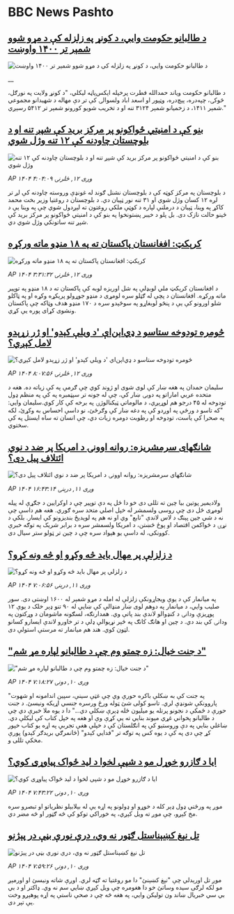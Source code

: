# BBC News Pashto## [د طالبانو حکومت وايي، د کونړ په زلزله کې د مړو شوو شمېر تر ۱۴۰۰ واوښت](https://www.bbc.co.uk/pashto/live/cx290ew8lq8t?at_medium=RSS&at_campaign=rss?at_campaign=githubrss)![د طالبانو حکومت وايي، د کونړ په زلزله کې د مړو شوو شمېر تر ۱۴۰۰ واوښت](https://ichef.bbci.co.uk/ace/standard/240/cpsprodpb/71ef/live/97d085c0-8872-11f0-9cf6-cbf3e73ce2b9.jpg)__د طالبانو حکومت ویاند حمدالله فطرت پرخپله اېکس‌پاڼه لیکلي، "د کونړ ولایت په نورګل، څوکۍ، چپه‌دره، پېچ‌دره، وټپور او اسعد اباد ولسوالۍ کې تر دې مهاله د شهیدانو مجموعي شمېر ۱۴۱۱، د زخمیانو شمېر ۳۱۲۴ تنه او د تخریب شویو کورونو شمېر تر ۵۴۱۲ رسېږي."## [بنو کې د امنيتي ځواکونو پر مرکز بريد کې شپږ تنه او د بلوچستان چاودنه کې ۱۲ تنه وژل شوي](https://www.bbc.com/pashto/articles/c20603dnndko?at_medium=RSS&at_campaign=rss?at_campaign=githubrss)![بنو کې د امنيتي ځواکونو پر مرکز بريد کې شپږ تنه او د بلوچستان چاودنه کې ۱۲ تنه وژل شوي](https://ichef.bbci.co.uk/ace/ws/240/cpsprodpb/5194/live/ba13e8e0-887a-11f0-9cf6-cbf3e73ce2b9.jpg)_AP ۱۴۰۴ وږی ۱۲, څلرنۍ ۴:۰۴:۰۹_د بلوچستان په مرکز کوټه کې د بلوچستان نشنل ګوند له غونډې وروسته چاودنه کې لږ تر لږه ۱۲ کسان وژل شوي او ۳۱ تنه نور ټپيان دي. د بلوچستان د روغتیا وزير بخت محمد کاکړ په وينا، ټپيان د درملنې لپاره د کوټې ملکي روغتون ته لېږدول شوي چې په وينا يې د ځينو حالت نازک دی. بل پلو د خيبر پښتونخوا په بنو کې د امنيتي ځواکونو پر مرکز بريد کې شپږ تنه ساتونکي وژل شوي دي.## [کرېکټ: افغانستان پاکستان ته په ۱۸ منډو ماته ورکړه](https://www.bbc.com/pashto/articles/c2l7lw5nkn0o?at_medium=RSS&at_campaign=rss?at_campaign=githubrss)![کرېکټ: افغانستان پاکستان ته په ۱۸ منډو ماته ورکړه](https://ichef.bbci.co.uk/ace/ws/240/cpsprodpb/30b8/live/f6372d50-8839-11f0-84c8-99de564f0440.jpg)_AP ۱۴۰۴ وږی ۱۲, څلرنۍ ۳:۳۱:۳۲_د افغانستان کرېکټ ملي لوبډلې په شل اوریزه لوبه کې پاکستان ته د ۱۸ منډو په توپیر ماته ورکړه. افغانستان د پچې له ګټلو سره لومړی د منډو جوړولو پرېکړه وکړه او په ټاکلو شلو اورونو کې یې د پنځو لوبغاړو په سوځېدو سره د ۱۷۰ منډو هدف وټاکه چې پاکستان ونشوی کړای پوره یې کړي.## [څومره تودوخه ستاسو د ډي‌اېن‌اې 'د ویلې کېدو' او ژر زړېدو لامل کېږي؟](https://www.bbc.com/pashto/articles/c620p21694jo?at_medium=RSS&at_campaign=rss?at_campaign=githubrss)![څومره تودوخه ستاسو د ډي‌اېن‌اې 'د ویلې کېدو' او ژر زړېدو لامل کېږي؟](https://ichef.bbci.co.uk/ace/ws/240/cpsprodpb/8603/live/dc7e98b0-8746-11f0-84c8-99de564f0440.jpg)_AP ۱۴۰۴ وږی ۱۲, څلرنۍ ۸:۰۷:۵۶_سلیمان حمدان په هغه ښار کې لوی شوی او ژوند کوي چې ګرمې په کې زیاته ده. هغه د متحده عربي اماراتو په دوبۍ ښار کې، چې  له جونه تر سپټمبره په کې په منظم ډول تودوخه له ۴۵ درجو هم لوړېږي، د مالوماتي ټیکنالوژۍ په برخه کې کار کوي.سلیمان وايي:
"که تاسو د ورځې په اوږدو کې په دغه ښار کې وګرځئ، نو داسې احساس به وکړئ، لکه په صحرا کې یاست، تودوخه او رطوبت دومره زیات دي، چې انسان ته ساه ایستل په کې سختوي.## [شانګهای سرمشريزه: روانه اوونۍ د امریکا پر ضد د نوي ائتلاف پیل دی؟](https://www.bbc.com/pashto/articles/crr2grkn9xxo?at_medium=RSS&at_campaign=rss?at_campaign=githubrss)![شانګهای سرمشريزه: روانه اوونۍ د امریکا پر ضد د نوي ائتلاف پیل دی؟](https://ichef.bbci.co.uk/ace/ws/240/cpsprodpb/fde1/live/0df78810-8743-11f0-84c8-99de564f0440.jpg)_AP ۱۴۰۴ وږی ۱۱, درېنۍ ۱۶:۴۳:۱۴_ولادیمیر پوتین بیا چین ته تللی دی خو دا ځل په دې توپیر چې د اوکرایین د جګړې له پیله لومړی ځل دی چې روسی ولسمشر له خپل اصلي متحد سره ګوري. هغه هم داسې چې نه د شي جین پېنګ د لاس لاندې "تابع" وي او نه هم په لوېدیځ بندیزونو کې ایسار. بلکې د نړۍ د ځواکمن اقتصاد او پوځ څښتن، د امریکا ولسمشر سره د برابر شریک په توګه خبرې کوونکی، له داسې یو هېواد سره چې د چین تر ټولو ستر سیال دی.## [د زلزلې پر مهال باید څه وکړو او څه ونه کړو؟](https://www.bbc.com/pashto/articles/cevxv80zwdgo?at_medium=RSS&at_campaign=rss?at_campaign=githubrss)![د زلزلې پر مهال باید څه وکړو او څه ونه کړو؟](https://ichef.bbci.co.uk/ace/ws/240/cpsprodpb/b404/live/4a077620-8703-11f0-9cf6-cbf3e73ce2b9.jpg)_AP ۱۴۰۴ وږی ۱۱, درېنۍ ۷:۰۶:۵۶_په میانمار کې د یوې ویجاړونکې زلزلې له امله د مړو شمېر له ۱۶۰۰ اوښتی دی. سور صليب وایي، د میانمار په دوهم لوی ښار منډالې کې ښايي له ۹۰ تنو ډېر خلک د یوې ۱۲ پوړیزې ودانۍ د کنډوالو لاندې بند پاتې وي. همدارنګه، لسګونه ماشومان د وړکتون په ودانۍ کې بند دي. د چین او هانګ کانګ په څېر نړيوالې ډلې د تر خاورو لاندې ايسارو کسانو لټون کوي. هند هم ميانمار ته مرستې استولې دی.## ["د جنت خیال: زه چمتو وم چې د طالبانو لپاره مړ شم"](https://www.bbc.com/pashto/articles/c75492yl5zdo?at_medium=RSS&at_campaign=rss?at_campaign=githubrss)!["د جنت خیال: زه چمتو وم چې د طالبانو لپاره مړ شم"](https://ichef.bbci.co.uk/ace/ws/240/cpsprodpb/ca72/live/6e6d1840-81c1-11f0-b1e0-f1e3fb4f730d.jpg)_AP ۱۴۰۴ وږی ۱۰, دونۍ ۷:۱۸:۲۷_"په جنت کې به ښکلې باکره حورې وي چې غټې سینې، سپین اندامونه او شهوت پاروونکې شونډې لري. تاسو کولی شئ ټوله ورځ ورسره جنسي اړیکه ونیسئ. د جنت حورې د ځمکې د نجونو پرتله یو میلیون ځله ډېرې ښکلې دي..."
دا د یوه ملا خبرې دي چې د طالبانو پخواني غړي میوند بنايي ته یې کړې وې او هغه په خپل کتاب کې لیکلې دي.
ښاغلي بنايي په دې وروستیو کې په انګلستان کې د خپلې هغې تجربې په اړه یو کتاب خپور کړ چې دی په کې د یوه کس په توګه تر "فدايي کېدو" (ځانمرګي بریدګر کېدو) پورې مخکې تللی و.## [ایا د ګازرو خوړل مو د شپې لخوا د لید ځواک پیاوړی کوي؟](https://www.bbc.com/pashto/articles/cpwy4yge7yko?at_medium=RSS&at_campaign=rss?at_campaign=githubrss)![ایا د ګازرو خوړل مو د شپې لخوا د لید ځواک پیاوړی کوي؟](https://ichef.bbci.co.uk/ace/ws/240/cpsprodpb/bf54/live/b79e8c20-8706-11f0-b391-6936825093bd.jpg)_AP ۱۴۰۴ وږی ۱۰, دونۍ ۷:۴۳:۲۲_موږ په ورځني ډول ډېر کله د خوړو او ډولونو په اړه یې له بېلابېلو نظریاتو او تبصرو سره مخ کېږو، چې موږ ته ویل کېږي، په خوراکي توکو کې څه ګټور او څه مضر دي.## [تل نېغ کښېناستل ګټور نه وي، درې نورې بڼې در پېژنو](https://www.bbc.com/pashto/articles/cly6d909n3eo?at_medium=RSS&at_campaign=rss?at_campaign=githubrss)![تل نېغ کښېناستل ګټور نه وي، درې نورې بڼې در پېژنو](https://ichef.bbci.co.uk/ace/ws/240/cpsprodpb/c69d/live/52f8ae10-8709-11f0-84c8-99de564f0440.jpg)_AP ۱۴۰۴ وږی ۱۰, دونۍ ۷:۵۹:۲۶_موږ تل اورېدلي چې "نېغ کښېنئ" دا مو روغتیا ته ګټه لري. اوږې شاته ونیسئ او اورمېږ مو لکه لرګی سیده وساتئ خو دا هغومره چې ویل کېږي ښایي سم نه وي. ډاکتر او د بي بي سي خبریال ښاند ون تولیکن وايي، په هغه څه چې د صحې ناستې په اړه پوهېږو وخت یې تېر دی.‌